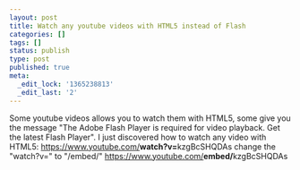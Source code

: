 ```yaml
---
layout: post
title: Watch any youtube videos with HTML5 instead of Flash
categories: []
tags: []
status: publish
type: post
published: true
meta:
  _edit_lock: '1365238813'
  _edit_last: '2'
---
```

Some youtube videos allows you to watch them with HTML5, some give you the message "The Adobe Flash Player is required for video playback. Get the latest Flash Player".  I just discovered how to watch any video with HTML5:
<a href="https://www.youtube.com/watch?v=kzgBcSHQDAs">https://www.youtube.com/<b>watch?v=</b>kzgBcSHQDAs</a>
change the "watch?v=" to "/embed/"
<a href="https://www.youtube.com/embed/kzgBcSHQDAs">https://www.youtube.com/<b>embed/</b>kzgBcSHQDAs</a>
